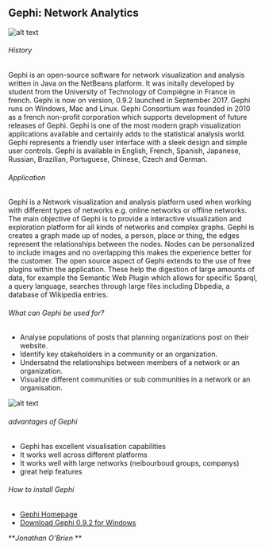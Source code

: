 ## Gephi: Network Analytics

![alt text](https://github.com/ULStats/MA4128Assessment-2018/blob/master/Gephi_logo.jpg)

###### History
Gephi is an open-source software for network visualization and analysis written in Java on the NetBeans platform. It was initally developed by student from the University of Technology of Compiègne in France in french. Gephi is now on version, 0.9.2 launched in September 2017. Gephi runs on Windows, Mac and Linux. Gephi Consortium was founded in 2010 as a french non-profit corporation which supports development of future releases of Gephi. Gephi is one of the most modern graph visualization applications available and certainly adds to the statistical analysis world. Gephi represents a friendly user interface with a sleek design and simple user controls. Gephi is available in English, French, Spanish, Japanese, Russian, Brazilian, Portuguese, Chinese, Czech and German. 

###### Application
Gephi is a Network visualization and analysis platform used when working with different types of networks e.g. online networks or offline networks. The main objective of Gephi is to provide a interactive visualization and exploration platform for all kinds of networks and complex graphs. Gephi is creates a graph made up of nodes, a person, place or thing, the edges represent the relationships between the nodes. Nodes can be personalized to include images and no overlapping this makes the experience better for the customer. The open source aspect of Gephi extends to the use of free plugins within the application. These help the digestion of large amounts of data, for example the Semantic Web Plugin which allows for specific Sparql, a query language, searches through large files including Dbpedia, a database of Wikipedia entries.

###### What can Gephi be used for?
* Analyse populations of posts that planning organizations post on their website. 
* Identify key stakeholders in a community or an organization. 
* Undersatnd the relationships between members of a network or an organization. 
* Visualize different communities or sub communities in a network or an organisation.

![alt text](https://github.com/ULStats/MA4128Assessment-2018/blob/master/Gephi_graph.png)

###### advantages of Gephi

* Gephi has excellent visualisation capabilities
* It works well across different platforms 
* It works well with large networks (neibourboud groups, companys)
* great help features

###### How to install Gephi
* [Gephi Homepage](https://gephi.org/)
* [Download Gephi 0.9.2 for Windows](https://github.com/gephi/gephi/releases/download/v0.9.2/gephi-0.9.2-windows.exe)

***Jonathan O'Brien* **
